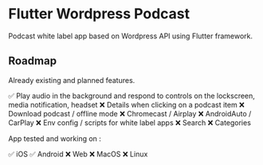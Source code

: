 # Flutter Wordpress Podcast

Podcast white label app based on Wordpress API using Flutter framework.

## Roadmap

Already existing and planned features.

✅ Play audio in the background and respond to controls on the lockscreen, media notification, headset
❌ Details when clicking on a podcast item
❌ Download podcast / offline mode
❌ Chromecast / Airplay
❌ AndroidAuto / CarPlay
❌ Env config / scripts for white label apps
❌ Search
❌ Categories

App tested and working on :

✅ iOS
✅ Android
❌ Web
❌ MacOS
❌ Linux

